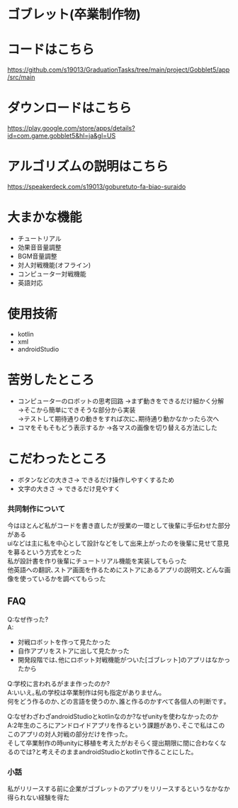 ﻿# ゴブレット(卒業制作物)

# コードはこちら
https://github.com/s19013/GraduationTasks/tree/main/project/Gobblet5/app/src/main

# ダウンロードはこちら
https://play.google.com/store/apps/details?id=com.game.gobblet5&hl=ja&gl=US

# アルゴリズムの説明はこちら
https://speakerdeck.com/s19013/goburetuto-fa-biao-suraido

# 大まかな機能
* チュートリアル
* 効果音音量調整
* BGM音量調整
* 対人対戦機能(オフライン)
* コンピューター対戦機能
* 英語対応

# 使用技術
* kotlin
* xml
* androidStudio

# 苦労したところ
* コンピューターのロボットの思考回路
  ->まず動きをできるだけ細かく分解  
  ->そこから簡単にできそうな部分から実装  
  ->テストして期待通りの動きをすれば次に､期待通り動かなかったら次へ  
* コマをそもそもどう表示するか
  ->各マスの画像を切り替える方法にした  
  

# こだわったところ
* ボタンなどの大きさ-> できるだけ操作しやすくするため
* 文字の大きさ -> できるだけ見やすく
  
### 共同制作について
今はほとんど私がコードを書き直したが授業の一環として後輩に手伝わせた部分がある  
uiなどは主に私を中心として設計などをして出来上がったのを後輩に見せて意見を募るという方式をとった  
私が設計書を作り後輩にチュートリアル機能を実装してもらった  
他英語への翻訳､ストア画面を作るためにストアにあるアプリの説明文､どんな画像を使っているかを調べてもらった  

## FAQ
Q:なぜ作った?  
A:
* 対戦ロボットを作って見たかった
* 自作アプリをストアに出して見たかった
* 開発段階では､他にロボット対戦機能がついた[ゴブレット]のアプリはなかったから

Q:学校に言われるがまま作ったのか?  
A:いいえ｡私の学校は卒業制作は何も指定がありません｡  
何をどう作るのか､どの言語を使うのか､誰と作るのかすべて各個人の判断です｡

Q:なぜわざわざandroidStudioとkotlinなのか?なぜunityを使わなかったのか  
A:2年生のころにアンドロイドアプリを作るという課題があり､そこで私はこのこのアプリの対人対戦の部分だけを作った｡  
  そして卒業制作の時unityに移植を考えたがおそらく提出期限に間に合わなくなるのでは?と考えそのままandroidStudioとkotlinで作ることにした｡
 
### 小話
私がリリースする前に企業がゴブレットのアプリをリリースするというなかなか得られない経験を得た
